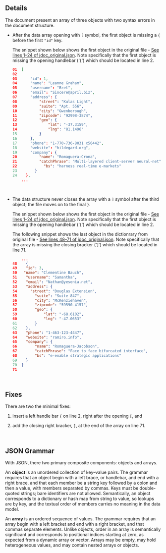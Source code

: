 ## Details

The document present an array of three objects with two syntax errors in the document structure. 

* After the data array opening with `[` symbol, the first object is missing a `{` before the first `"id"` key. 

    The snippet shown below shows the first object in the original file - [See lines 1–24 of jdoc_original.json](https://github.com/gcastill0/go-integration-playground/blob/main/tasks/task1-jsonfix/jdoc_original.json#L1-24). Note specifically that the first object is missing the opening handlebar ('{') which should be located in line 2.

    ```json
    01  [
    02    
    03      "id": 1,
    04      "name": "Leanne Graham",
    05      "username": "Bret",
    06      "email": "Sincere@april.biz",
    07      "address": {
    08          "street": "Kulas Light",
    09          "suite": "Apt. 556",
    10          "city": "Gwenborough",
    11          "zipcode": "92998-3874",
    12          "geo": {
    13              "lat": "-37.3159",
    14              "lng": "81.1496"
    15          }
    16      },
    17      "phone": "1-770-736-8031 x56442",
    18      "website": "hildegard.org",
    19      "company": {
    20          "name": "Romaguera-Crona",
    21          "catchPhrase": "Multi-layered client-server neural-net",
    22            "bs": "harness real-time e-markets"
    23        }
    24    },
        ...
    ```

<br>

* The data structure never closes the array with a `]` symbol after the third object; the file moves on to the final `}`.

    The snippet shown below shows the first object in the original file - [See lines 1–24 of jdoc_original.json](https://github.com/gcastill0/go-integration-playground/blob/main/tasks/task1-jsonfix/jdoc_original.json#L1-24). Note specifically that the first object is missing the opening handlebar ('{') which should be located in line 2.

    The following snippet shows the last object in the dictionrary from original file - [See lines 48–71 of jdoc_original.json](https://github.com/gcastill0/go-integration-playground/blob/main/tasks/task1-jsonfix/jdoc_original.json#L1-24). Note specifically that the array is missing the closing bracker (']') which should be located in line 71.

    ```json
        ...
    48    {
    49    "id": 3,
    50   "name": "Clementine Bauch",
    51    "username": "Samantha",
    52    "email": "Nathan@yesenia.net",
    53    "address": {
    54      "street": "Douglas Extension",
    55        "suite": "Suite 847",
    56        "city": "McKenziehaven",
    57        "zipcode": "59590-4157",
    58        "geo": {
    59            "lat": "-68.6102",
    60            "lng": "-47.0653"
    61        }
    62    },
    63    "phone": "1-463-123-4447",
    64    "website": "ramiro.info",
    65    "company": {
    66        "name": "Romaguera-Jacobson",
    67        "catchPhrase": "Face to face bifurcated interface",
    68        "bs": "e-enable strategic applications"
    69    }
    70  }
    71
    ```

<br>

## Fixes

There are two the minimal fixes: 

1. insert a left handle bar `{` on line 2, right after the opening `[`, and 

2. add the closing right bracker, `]`, at the end of the array on line 71.

<br>

## JSON Grammar

With JSON, there two primary composite components: objects and arrays.

An **object** is an unordered collection of key–value pairs. The grammar requires that an object begin with a left brace, or handlebar, and end with a right brace, and that each member be a string key followed by a colon and then a value, with members separated by commas. Keys must be double-quoted strings; bare identifiers are not allowed. Semantically, an object corresponds to a dictionary or hash map from string to value, so lookups are by key, and the textual order of members carries no meaning in the data model.

An **array** is an ordered sequence of values. The grammar requires that an array begin with a left bracket and end with a right bracket, and that commas separate elements. Unlike objects, order in an array is semantically significant and corresponds to positional indices starting at zero, as expected from a dynamic array or vector. Arrays may be empty, may hold heterogeneous values, and may contain nested arrays or objects.
